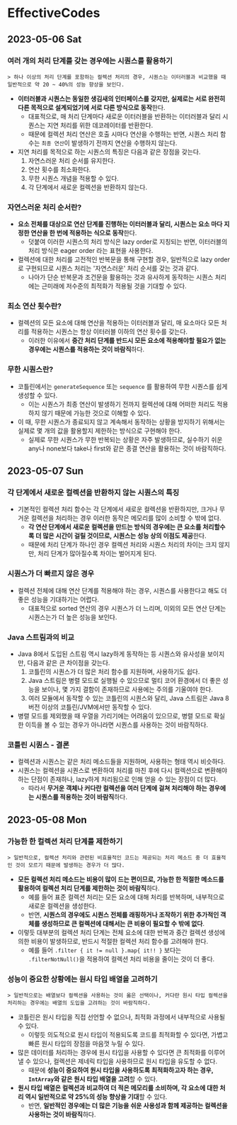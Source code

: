 # EffectiveCodes
## 2023-05-06 Sat
### 여러 개의 처리 단계를 갖는 경우에는 시퀀스를 활용하기
```
> 하나 이상의 처리 단계를 포함하는 컬렉션 처리의 경우, 시퀀스는 이터러블과 비교했을 때 일반적으로 약 20 ~ 40%의 성능 향상을 보인다.
```
* **이터러블과 시퀀스는 동일한 생김새의 인터페이스를 갖지만, 실제로는 서로 완전히 다른 목적으로 설계되었기에 서로 다른 방식으로 동작**한다.
  * 대표적으로, 매 처리 단계마다 새로운 이터러블을 반환하는 이터러블과 달리 시퀀스는 지연 처리를 위한 데코레이터를 반환한다.
  * 때문에 컬렉션 처리 연산은 호출 시마다 연산을 수행하는 반면, 시퀀스 처리 함수는 `최종 연산`이 발생하기 전까지 연산을 수행하지 않는다.
* 지연 처리를 목적으로 하는 시퀀스의 특징은 다음과 같은 장점을 갖는다.
  1. 자연스러운 처리 순서를 유지한다.
  2. 연산 횟수를 최소화한다.
  3. 무한 시퀀스 개념을 적용할 수 있다.
  4. 각 단계에서 새로운 컬렉션을 반환하지 않는다.

### 자연스러운 처리 순서란?
* **요소 전체를 대상으로 연산 단계를 진행하는 이터러블과 달리, 시퀀스는 요소 마다 지정한 연산을 한 번에 적용하는 식으로 동작**한다.
  * 덧붙여 이러한 시퀀스의 처리 방식은 lazy order로 지칭되는 반면, 이터러블의 처리 방식은 eager order 라는 표현을 사용한다.
* 컬렉션에 대한 처리를 고전적인 반복문을 통해 구현할 경우, 일반적으로 lazy order로 구현되므로 시퀀스 처리는 '자연스러운' 처리 순서를 갖는 것과 같다.
  * 나아가 단순 반복문과 조건문을 활용하는 것과 유사하게 동작하는 시퀀스 처리에는 근미래에 저수준의 최적화가 적용될 것을 기대할 수 있다.

### 최소 연산 횟수란?
* 컬렉션의 모든 요소에 대해 연산을 적용하는 이터러블과 달리, 매 요소마다 모든 처리를 적용하는 시퀀스는 항상 이터러블 이하의 연산 횟수를 갖는다.
  * 이러한 이유에서 **중간 처리 단계를 반드시 모든 요소에 적용해야할 필요가 없는 경우에는 시퀀스를 적용하는 것이 바람직**하다.

### 무한 시퀀스란?
* 코틀린에서는 `generateSequence` 또는 `sequence` 를 활용하여 무한 시퀀스를 쉽게 생성할 수 있다.
  * 이는 시퀀스가 최종 연산이 발생하기 전까지 컬렉션에 대해 어떠한 처리도 적용하지 않기 때문에 가능한 것으로 이해할 수 있다.
* 이 때, 무한 시퀀스가 종료되지 않고 계속해서 동작하는 상황을 방지하기 위해서는 실제로 몇 개의 값을 활용할지 제한하는 방식으로 구현해야 한다.
  * 실제로 무한 시퀀스가 무한 반복되는 상황은 자주 발생하므로, 실수하기 쉬운 any나 none보다 take나 first와 같은 종결 연산을 활용하는 것이 바람직하다.

## 2023-05-07 Sun
### 각 단계에서 새로운 컬렉션을 반환하지 않는 시퀀스의 특징
* 기본적인 컬렉션 처리 함수는 각 단계에서 새로운 컬렉션을 반환하지만, 크거나 무거운 컬렉션을 처리하는 경우 이러한 동작은 메모리를 많이 소비할 수 밖에 없다.
  * **각 연산 단계에서 새로운 컬렉션을 만드는 방식의 경우에는 큰 요소를 처리할수록 더 많은 시간이 걸릴 것이므로, 시퀀스는 성능 상의 이점도 제공**한다.
  * 때문에 처리 단계가 하나인 경우 컬렉션 처리와 시퀀스 처리의 차이는 크지 않지만, 처리 단계가 많아질수록 차이는 벌어지게 된다.

### 시퀀스가 더 빠르지 않은 경우
* 컬렉션 전체에 대해 연산 단계를 적용해야 하는 경우, 시퀀스를 사용한다고 해도 더 좋은 성능을 기대하기는 어렵다.
  * 대표적으로 sorted 연산의 경우 시퀀스가 더 느리며, 이외의 모든 연산 단계는 시퀀스는가 더 높은 성능을 보인다.

### Java 스트림과의 비교
* Java 8에서 도입된 스트림 역시 lazy하게 동작하는 등 시퀀스와 유사성을 보이지만, 다음과 같은 큰 차이점을 갖는다.
  1. 코틀린의 시퀀스가 더 많은 처리 함수를 지원하며, 사용하기도 쉽다.
  2. Java 스트림은 병렬 모드로 실행될 수 있으므로 멀티 코어 환경에서 더 좋은 성능을 보이나, 몇 가지 결함이 존재하므로 사용에는 주의를 기울여야 한다.
  3. 여러 모듈에서 동작할 수 있는 코틀린의 시퀀스와 달리, Java 스트림은 Java 8 버전 이상의 코틀린/JVM에서만 동작할 수 있다.
* 병렬 모드를 제외했을 때 우열을 가리기에는 어려움이 있으므로, 병렬 모드로 확실한 이득을 볼 수 있는 경우가 아니라면 시퀀스를 사용하는 것이 바람직하다.

### 코틀린 시퀀스 - 결론
* 컬렉션과 시퀀스는 같은 처리 메소드들을 지원하며, 사용하는 형태 역시 비슷하다.
* 시퀀스는 컬렉션을 시퀀스로 변환하여 처리를 마친 후에 다시 컬렉션으로 변환해야 하는 단점이 존재하나, lazy하게 처리됨으로 인해 얻을 수 있는 장점이 더 많다.
  * 따라서 **무거운 객체나 커다란 컬렉션을 여러 단계에 걸쳐 처리해야 하는 경우에는 시퀀스를 적용하는 것이 바람직**하다.

## 2023-05-08 Mon
### 가능한 한 컬렉션 처리 단계를 제한하기
```
> 일반적으로, 컬렉션 처리와 관련된 비효율적인 코드는 제공되는 처리 메소드 중 더 효율적인 것이 모르기 때문에 발생하는 경우가 더 많다.
```
* **모든 컬렉션 처리 메소드는 비용이 많이 드는 편이므로, 가능한 한 적절한 메소드를 활용하여 컬렉션 처리 단계를 제한하는 것이 바람직**하다.
  * 예를 들어 표준 컬렉션 처리는 모든 요소에 대해 처리를 반복하며, 내부적으로 새로운 컬렉션을 생성한다.
  * 반면, **시퀀스의 경우에도 시퀀스 전체를 래핑하거나 조작하기 위한 추가적인 객체를 생성하므로 큰 컬렉션에 대해서는 큰 비용이 필요할 수 밖에 없다**.
* 이렇듯 대부분의 컬렉션 처리 단계는 전체 요소에 대한 반복과 중간 컬렉션 생성에 의한 비용이 발생하므로, 반드시 적절한 컬렉션 처리 함수를 고려해야 한다.
  * 예를 들어 `.filter { it != null }.map{ it!! }` 보다는 `.filterNotNull()`을 적용하여 컬렉션 처리 비용을 줄이는 것이 더 좋다.

### 성능이 중요한 상황에는 원시 타입 배열을 고려하기
```
> 일반적으로는 배열보다 컬렉션을 사용하는 것이 옳은 선택이나, 커다란 원시 타입 컬렉션을 처리하는 경우에는 배열의 도입을 고려하는 것이 바람직하다. 
```
* 코틀린은 원시 타입을 직접 선언할 수 없으나, 최적화 과정에서 내부적으로 사용될 수 있다.
  * 이렇듯 의도적으로 원시 타입이 적용되도록 코드를 최적화할 수 있다면, 가볍고 빠른 원시 타입의 장점을 마음껏 누릴 수 있다.
* 많은 데이터를 처리하는 경우에 원시 타입을 사용할 수 있다면 큰 최적화를 이루어낼 수 있으나, 컬렉션은 제네릭 타입을 사용하므로 원시 타입을 유도할 수 없다.
  * 때문에 **성능이 중요하여 원시 타입을 사용하도록 최적화하고자 하는 경우, `IntArray`와 같은 원시 타입 배열을 고려**할 수 있다.
* **원시 타입 배열은 컬렉션과 비교하여 더 적은 메모리를 소비하며, 각 요소에 대한 처리 역시 일반적으로 약 25%의 성능 향상을 기대**할 수 있다.
  * 반면, **일반적인 경우에는 더 많은 기능을 쉬운 사용성과 함께 제공하는 컬렉션을 사용하는 것이 바람직**하다.
